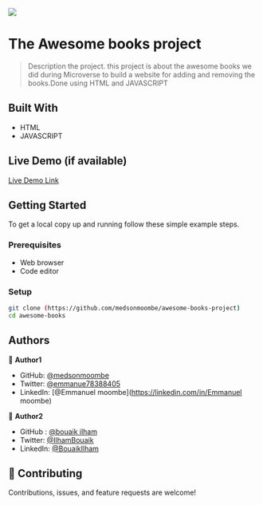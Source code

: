 ![](https://img.shields.io/badge/Microverse-blueviolet)

# The Awesome books project




> Description the project.
> this project is about the awesome books we did during Microverse to build a website for adding and removing the books.Done using HTML and JAVASCRIPT


## Built With

- HTML
- JAVASCRIPT

## Live Demo (if available)

[Live Demo Link]( https://medsonmoombe.github.io/awesome-books-project/)



## Getting Started


To get a local copy up and running follow these simple example steps.

### Prerequisites

- Web browser
- Code editor

### Setup
```bash
git clone (https://github.com/medsonmoombe/awesome-books-project)
cd awesome-books
```



## Authors

👤 **Author1**

- GitHub: [@medsonmoombe](https://github.com/medsonmoombe)
- Twitter: [@emmanue78388405](https://twitter.com/@emmanue78388405)
- LinkedIn: [@Emmanuel moombe](https://linkedin.com/in/Emmanuel moombe)

👤 **Author2**
-  GitHub : [@bouaik ilham](https://github.com/BouaikIlham)
- Twitter: [@IlhamBouaik](https://twitter.com/IlhamBouaik)
- LinkedIn: [@BouaikIlham](https://www.linkedin.com/in/bouaik-ilham-478478230/)

## 🤝 Contributing

Contributions, issues, and feature requests are welcome!
